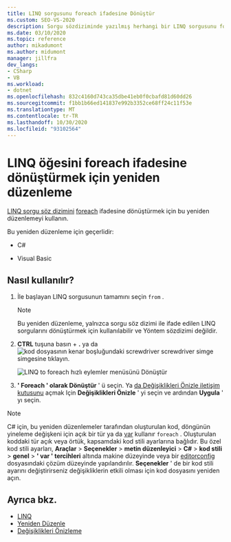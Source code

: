 ```yaml
---
title: LINQ sorgusunu foreach ifadesine Dönüştür
ms.custom: SEO-VS-2020
description: Sorgu sözdiziminde yazılmış herhangi bir LINQ sorgusunu foreach ifadesine dönüştürmek için kodu yeniden düzenleyin.
ms.date: 03/10/2020
ms.topic: reference
author: mikadumont
ms.author: midumont
manager: jillfra
dev_langs:
- CSharp
- VB
ms.workload:
- dotnet
ms.openlocfilehash: 832c4160d743ca35dbe41eb0f0cbafd81d60dd26
ms.sourcegitcommit: f1bb1b66ed141837e992b3352ce68ff24c11f53e
ms.translationtype: MT
ms.contentlocale: tr-TR
ms.lasthandoff: 10/30/2020
ms.locfileid: "93102564"
---
```

# <a name="refactoring-to-convert-linq-to-a-foreach-statement"></a>LINQ öğesini foreach ifadesine dönüştürmek için yeniden düzenleme

[LINQ sorgu söz dizimini](/dotnet/csharp/programming-guide/concepts/linq/query-syntax-and-method-syntax-in-linq) [foreach](/dotnet/csharp/language-reference/keywords/foreach-in) ifadesine dönüştürmek için bu yeniden düzenlemeyi kullanın.

Bu yeniden düzenleme için geçerlidir:

- C#

- Visual Basic

## <a name="how-to-use-it"></a>Nasıl kullanılır?

1. İle başlayan LINQ sorgusunun tamamını seçin `from` .

   > [!NOTE]
   > Bu yeniden düzenleme, yalnızca sorgu söz dizimi ile ifade edilen LINQ sorgularını dönüştürmek için kullanılabilir ve Yöntem sözdizimi değildir.

1. **CTRL** tuşuna basın + **.** ya da ![ kod dosyasının kenar boşluğundaki screwdriver screwdriver simge ](../media/screwdriver-icon.png) simgesine tıklayın.

   ![LINQ to foreach hızlı eylemler menüsünü Dönüştür](media/convert-linq-to-foreach.png)

1. **' Foreach ' olarak Dönüştür** ' ü seçin. Ya [da Değişiklikleri Önizle iletişim kutusunu](../../ide/preview-changes.md) açmak Için **Değişiklikleri Önizle** ' yi seçin ve ardından **Uygula** ' yı seçin.

> [!NOTE]
> C# için, bu yeniden düzenlemeler tarafından oluşturulan kod, döngünün yineleme değişkeni için açık bir tür ya da [var](/dotnet/csharp/language-reference/keywords/var) kullanır `foreach` . Oluşturulan koddaki tür açık veya örtük, kapsamdaki kod stili ayarlarına bağlıdır. Bu özel kod stili ayarları, **Araçlar**  >  **Seçenekler**  >  **metin düzenleyici**  >  **C#**  >  **kod stili**  >  **genel**  >  **\' var ' tercihleri** altında makine düzeyinde veya bir [editorconfig](/dotnet/fundamentals/code-analysis/style-rules/language-rules#implicit-and-explicit-types) dosyasındaki çözüm düzeyinde yapılandırılır. **Seçenekler** ' de bir kod stili ayarını değiştirirseniz değişikliklerin etkili olması için kod dosyasını yeniden açın.

## <a name="see-also"></a>Ayrıca bkz.

- [LINQ](/dotnet/standard/using-linq)
- [Yeniden Düzenle](../refactoring-in-visual-studio.md)
- [Değişiklikleri Önizleme](../../ide/preview-changes.md)

